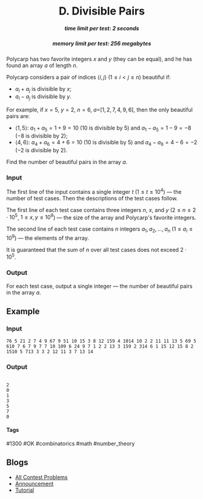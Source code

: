 <h1 style='text-align: center;'> D. Divisible Pairs</h1>

<h5 style='text-align: center;'>time limit per test: 2 seconds</h5>
<h5 style='text-align: center;'>memory limit per test: 256 megabytes</h5>

Polycarp has two favorite integers $x$ and $y$ (they can be equal), and he has found an array $a$ of length $n$.

Polycarp considers a pair of indices $\langle i, j \rangle$ ($1 \le i < j \le n$) beautiful if: 

* $a_i + a_j$ is divisible by $x$;
* $a_i - a_j$ is divisible by $y$.

For example, if $x=5$, $y=2$, $n=6$, $a=$[$1, 2, 7, 4, 9, 6$], then the only beautiful pairs are: 

* $\langle 1, 5 \rangle$: $a_1 + a_5 = 1 + 9 = 10$ ($10$ is divisible by $5$) and $a_1 - a_5 = 1 - 9 = -8$ ($-8$ is divisible by $2$);
* $\langle 4, 6 \rangle$: $a_4 + a_6 = 4 + 6 = 10$ ($10$ is divisible by $5$) and $a_4 - a_6 = 4 - 6 = -2$ ($-2$ is divisible by $2$).

 Find the number of beautiful pairs in the array $a$.
### Input

The first line of the input contains a single integer $t$ ($1 \le t \le 10^4$) — the number of test cases. Then the descriptions of the test cases follow.

The first line of each test case contains three integers $n$, $x$, and $y$ ($2 \le n \le 2 \cdot 10^5$, $1 \le x, y \le 10^9$) — the size of the array and Polycarp's favorite integers.

The second line of each test case contains $n$ integers $a_1, a_2, \dots, a_n$ ($1 \le a_i \le 10^9$) — the elements of the array.

It is guaranteed that the sum of $n$ over all test cases does not exceed $2 \cdot 10^5$.

### Output

For each test case, output a single integer — the number of beautiful pairs in the array $a$.

## Example

### Input


```text
76 5 21 2 7 4 9 67 9 51 10 15 3 8 12 159 4 1014 10 2 2 11 11 13 5 69 5 610 7 6 7 9 7 7 10 109 6 24 9 7 1 2 2 13 3 159 2 314 6 1 15 12 15 8 2 1510 5 713 3 3 2 12 11 3 7 13 14
```
### Output

```text

2
0
1
3
5
7
0

```


#### Tags 

#1300 #OK #combinatorics #math #number_theory 

## Blogs
- [All Contest Problems](../Codeforces_Round_925_(Div._3).md)
- [Announcement](../blogs/Announcement.md)
- [Tutorial](../blogs/Tutorial.md)
